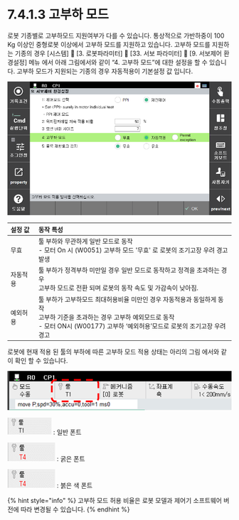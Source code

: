 ﻿# 7.4.1.3 고부하 모드

로봇 기종별로 고부하모드 지원여부가 다를 수 있습니다. 통상적으로 가반하중이 100 Kg 이상인 중형로봇 이상에서 고부하 모드를 지원하고 있습니다. 고부하 모드를 지원하는 기종의 경우 [시스템]  [3. 로봇파라미터]  [33. 서보 파라미터]  [9. 서보제어 환경설정] 메뉴 에서 아래 그림에서와 같이 “4. 고부하 모드”에 대한 설정을 할 수 있습니다. 고부하 모드가 지원되는 기종의 경우 자동적용이 기본설정 값 입니다.

![그림 63 고부하 모드 설정화면](../../../_assets/image_high_load_mode_setting.png)

| 설정 값 | 동작 특성 |
| :--- | :--- |
|무효 | 툴 부하와 무관하게 일반 모드로 동작 <br>- 모터 On 시 (W0051) 고부하 모드 '무효' 로 로봇의 조기고장 우려 경고 발생
|자동적용| 툴 부하가 정격부하 미만일 경우 일반 모드로 동작하고 정격을 초과하는 경우 <br> 고부하 모드로 전환 되며 로봇의 동작 속도 및 가감속이 낮아짐.
|예외허용| 툴 부하가 고부하모드 최대허용비율 미만인 경우 자동적용과 동일하게 동작 <br> 고부하 기준을 초과하는 경우 고부하 예외모드로 동작 <br> -	모터 ON시 (W00177) 고부하 ‘예외허용’모드로 로봇의 조기고장 우려 경고


로봇에 현재 적용 된 툴의 부하에 따른 고부하 모드 적용 상태는 아리의 그림 에서와 같이 확인 할 수 있습니다. 

![그림 64 툴 부하에 따른 고부하 모드 적용 상태 확인](../../../_assets/home_tool_no.png)

![일반 모드 툴 (일반 폰트)](../../../_assets/normal_mode_tool.png)  : 일반 폰트

![고부하 모드 (진한 폰트)](../../../_assets/high_load_exception_mode_tool.png) : 굵은 폰트

![고부하 예외모드 (붉은 색)](../../../_assets/high_load_exception_mode_tool.png) : 붉은 색 폰트

{% hint style="info" %}
고부하 모드 허용 비율은 로봇 모델과 제어기 소프트웨어 버전에 따라 변경될 수 있습니다.
{% endhint %}



